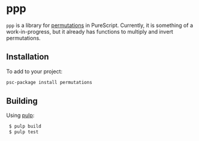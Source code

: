 # ppp

`ppp` is a library for
[permutations](http://mathworld.wolfram.com/PermutationGroup.html) in
PureScript. Currently, it is something of a work-in-progress, but it already has
functions to multiply and invert permutations.

## Installation

To add to your project:

```bash
psc-package install permutations
```

## Building

Using [pulp](https://github.com/purescript-contrib/pulp):

```bash
 $ pulp build
 $ pulp test
```

